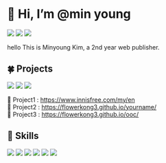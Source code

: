 <h1> 👋 Hi, I’m @min young</h1> 


<a href="https://flowerkong3.github.io/portfolio/"><img src="https://img.shields.io/badge/portfolio-f48fb1?style=for-the-badge&logo=GitHub Sponsors&logoColor=white&link=https://flowerkong3.github.io/portfolio"/></a>
<a href="mailto:flowerkong3@gmail.com"><img src="https://img.shields.io/badge/gmail-EA4335?style=for-the-badge&logo=Gmail&logoColor=white&link=mailto:flowerkong3@gmail.com"/></a>
<a href="https://velog.io/@mindeng"><img src="https://img.shields.io/badge/velog-20C997?style=for-the-badge&logo=Velog&logoColor=white&link=https://velog.io/@mindeng"/></a>

<!--
<a href="https://www.instagram.com/min5month/"><img src="https://img.shields.io/badge/Instagram-E4405F?style=for-the-badge&logo=Instagram&logoColor=white&link=https://www.instagram.com/min5month/"/></a> 
-->


hello
This is Minyoung Kim, a 2nd year web publisher.
<!--
👀 Portfolio : https://flowerkong3.github.io/portfolio/ <br><br>
-->

<h2>🍀 Projects</h2>

<a href="https://www.innisfree.com/my/en"><img src="https://img.shields.io/badge/project1-009624?style=for-the-badge&logo=ProductHunt&logoColor=white&link=https://www.innisfree.com/my/en"/></a>
<a href="https://flowerkong3.github.io/yourname"><img src="https://img.shields.io/badge/project2-00c853?style=for-the-badge&logo=ProductHunt&logoColor=white&link=https://flowerkong3.github.io/yourname"/></a>
<a href="https://flowerkong3.github.io/ooc"><img src="https://img.shields.io/badge/project3-5efc82?style=for-the-badge&logo=ProductHunt&logoColor=white&link=https://flowerkong3.github.io/ooc"/></a>

🌱 Project1 : https://www.innisfree.com/my/en <br>
🌱 Project2 : https://flowerkong3.github.io/yourname/ <br>
🌱 Project3 : https://flowerkong3.github.io/ooc/

<h2>💪 Skills</h2>

<img src="https://img.shields.io/badge/html-E34F26?style=for-the-badge&logo=HTML5&logoColor=white"/> <img src="https://img.shields.io/badge/css-1572B6?style=for-the-badge&logo=CSS3&logoColor=white"/> <img src="https://img.shields.io/badge/JavaScript-F7DF1E?style=for-the-badge&logo=JavaScript&logoColor=white"/> <img src="https://img.shields.io/badge/jQuery-0769AD?style=for-the-badge&logo=jQuery&logoColor=white"/>
<img src="https://img.shields.io/badge/Photoshop-31A8FF?style=for-the-badge&logo=AdobePhotoshop&logoColor=white"/> <img src="https://img.shields.io/badge/Illustrator-FF9A00?style=for-the-badge&logo=AdobeIllustrator&logoColor=white"/>
